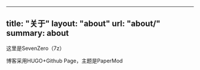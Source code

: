 
---
title: "关于"
layout: "about"
url: "about/"
summary: about
---

这里是SevenZero（7z）

博客采用HUGO+Github Page，主题是PaperMod

